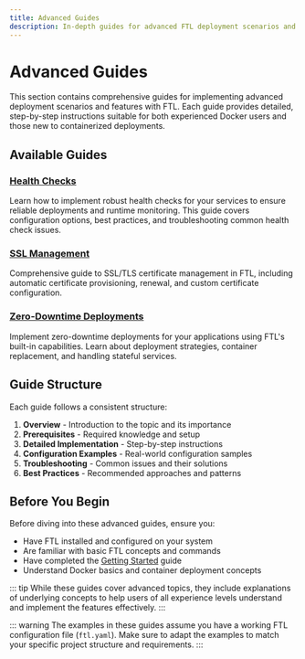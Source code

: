 ```yaml
---
title: Advanced Guides
description: In-depth guides for advanced FTL deployment scenarios and features
---
```


# Advanced Guides

This section contains comprehensive guides for implementing advanced deployment scenarios and features with FTL. Each guide provides detailed, step-by-step instructions suitable for both experienced Docker users and those new to containerized deployments.

## Available Guides

### [Health Checks](./health-checks.md)

Learn how to implement robust health checks for your services to ensure reliable deployments and runtime monitoring. This guide covers configuration options, best practices, and troubleshooting common health check issues.

### [SSL Management](./ssl-management.md)

Comprehensive guide to SSL/TLS certificate management in FTL, including automatic certificate provisioning, renewal, and custom certificate configuration.

### [Zero-Downtime Deployments](./zero-downtime.md)

Implement zero-downtime deployments for your applications using FTL's built-in capabilities. Learn about deployment strategies, container replacement, and handling stateful services.

## Guide Structure

Each guide follows a consistent structure:

1. **Overview** - Introduction to the topic and its importance
2. **Prerequisites** - Required knowledge and setup
3. **Detailed Implementation** - Step-by-step instructions
4. **Configuration Examples** - Real-world configuration samples
5. **Troubleshooting** - Common issues and their solutions
6. **Best Practices** - Recommended approaches and patterns

## Before You Begin

Before diving into these advanced guides, ensure you:

- Have FTL installed and configured on your system
- Are familiar with basic FTL concepts and commands
- Have completed the [Getting Started](../getting-started/index.md) guide
- Understand Docker basics and container deployment concepts

::: tip
While these guides cover advanced topics, they include explanations of underlying concepts to help users of all experience levels understand and implement the features effectively.
:::

::: warning
The examples in these guides assume you have a working FTL configuration file (`ftl.yaml`). Make sure to adapt the examples to match your specific project structure and requirements.
:::
